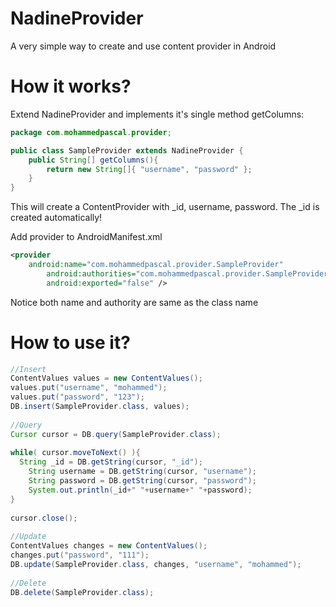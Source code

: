 NadineProvider
======

A very simple way to create and use content provider in Android

# How it works?

Extend NadineProvider and implements it's single method getColumns:

```Java
package com.mohammedpascal.provider;

public class SampleProvider extends NadineProvider {
	public String[] getColumns(){
		return new String[]{ "username", "password" };
	}
}
```

This will create a ContentProvider with _id, username, password. The _id is created automatically!

Add provider to AndroidManifest.xml

```XML
<provider
	android:name="com.mohammedpascal.provider.SampleProvider"
        android:authorities="com.mohammedpascal.provider.SampleProvider"
        android:exported="false" />
```
Notice both name and authority are same as the  class name
# How to use it?

```Java
//Insert
ContentValues values = new ContentValues();
values.put("username", "mohammed");
values.put("password", "123");
DB.insert(SampleProvider.class, values);
			
//Query
Cursor cursor = DB.query(SampleProvider.class);
		
while( cursor.moveToNext() ){
  String _id = DB.getString(cursor, "_id");
	String username = DB.getString(cursor, "username");
	String password = DB.getString(cursor, "password");
	System.out.println(_id+" "+username+" "+password);
}
			
cursor.close();
			
//Update
ContentValues changes = new ContentValues();
changes.put("password", "111");
DB.update(SampleProvider.class, changes, "username", "mohammed");
			
//Delete
DB.delete(SampleProvider.class);
```
